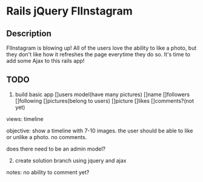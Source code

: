 # Rails jQuery FlInstagram

## Description

FlInstagram is blowing up! All of the users love the ability to like a photo, but they don't like how it refreshes the page everytime they do so. It's time to add some Ajax to this rails app!

## TODO
1. build basic app
[]users model(have many pictures)
  []name
  []followers
  []following
[]pictures(belong to users)
  []picture
  []likes
  []comments?(not yet)

views: timeline

objective: show a timeline with 7-10 images. the user should be able to like or unlike a photo. no comments.

does there need to be an admin model?

2. create solution branch using jquery and ajax

notes: no ability to comment yet?
